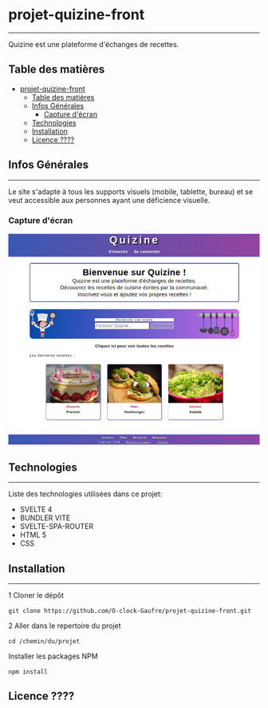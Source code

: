 # projet-quizine-front
***
Quizine est une plateforme d'échanges de recettes.

## Table des matières
- [projet-quizine-front](#projet-quizine-front)
  - [Table des matières](#table-des-matières)
  - [Infos Générales](#infos-générales)
    - [Capture d'écran](#capture-décran)
  - [Technologies](#technologies)
  - [Installation](#installation)
  - [Licence ????](#licence-)

## Infos Générales
***
Le site s'adapte à tous les supports visuels (mobile, tablette, bureau) et se veut accessible aux personnes ayant une déficience visuelle.
### Capture d'écran
![Capture page d'accueil su site](/public/images/quizine.png)

## Technologies
***
Liste des technologies utilisées dans ce projet:
* SVELTE 4
* BUNDLER VITE
* SVELTE-SPA-ROUTER
* HTML 5
* CSS 

## Installation
***
1 Cloner le dépôt
```
git clone https://github.com/O-clock-Gaufre/projet-quizine-front.git
```
2 Aller dans le repertoire du projet
```
cd /chemin/du/projet
```
 Installer les packages NPM
```
npm install
```

## Licence ????

